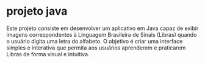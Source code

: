# projeto java
Este projeto consiste em desenvolver um aplicativo em Java capaz de exibir imagens correspondentes à Linguagem Brasileira de Sinais (Libras) quando o usuário digita uma letra do alfabeto. O objetivo é criar uma interface simples e interativa que permita aos usuários aprenderem e praticarem Libras de forma visual e intuitiva.

